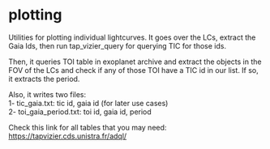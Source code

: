 # plotting

Utilities for plotting individual lightcurves.
   It goes over the LCs, extract the Gaia Ids, then run tap_vizier_query
   for querying TIC for those ids.  
   
   Then, it queries TOI table in exoplanet archive and extract the objects
   in the FOV of the LCs and check if any of those TOI have a TIC id in our
   list. If so, it extracts the period.
   
   Also, it writes two files:<br>
       1- tic_gaia.txt: tic id, gaia id (for later use cases)<br>
       2- toi_gaia_period.txt: toi id, gaia id, period<br>

   Check this link for all tables that you may need:
   https://tapvizier.cds.unistra.fr/adql/

